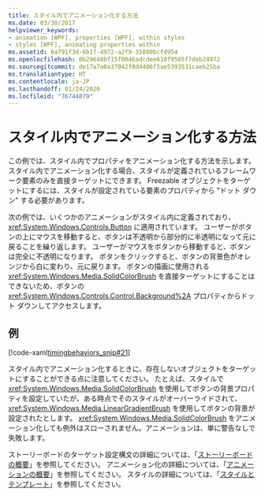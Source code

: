 ```yaml
---
title: スタイル内でアニメーション化する方法
ms.date: 03/30/2017
helpviewer_keywords:
- animation [WPF], properties [WPF], within styles
- styles [WPF], animating properties within
ms.assetid: 6a791f3d-6b1f-4972-a2f9-35880bcfd954
ms.openlocfilehash: 0b29648bf15f0046adcdee610f9565f7deb24972
ms.sourcegitcommit: de17a7a0a37042f0d4406f5ae5393531caeb25ba
ms.translationtype: HT
ms.contentlocale: ja-JP
ms.lasthandoff: 01/24/2020
ms.locfileid: "76744879"
---
```

# <a name="how-to-animate-in-a-style"></a>スタイル内でアニメーション化する方法

この例では、スタイル内でプロパティをアニメーション化する方法を示します。 スタイル内でアニメーション化する場合、スタイルが定義されているフレームワーク要素のみを直接ターゲットにできます。 Freezable オブジェクトをターゲットにするには、スタイルが設定されている要素のプロパティから "ドット ダウン" する必要があります。

次の例では、いくつかのアニメーションがスタイル内に定義されており、<xref:System.Windows.Controls.Button> に適用されています。 ユーザーがボタンの上にマウスを移動すると、ボタンは不透明から部分的に半透明になって元に戻ることを繰り返します。 ユーザーがマウスをボタンから移動すると、ボタンは完全に不透明になります。 ボタンをクリックすると、ボタンの背景色がオレンジから白に変わり、元に戻ります。 ボタンの描画に使用される <xref:System.Windows.Media.SolidColorBrush> を直接ターゲットにすることはできないため、ボタンの <xref:System.Windows.Controls.Control.Background%2A> プロパティからドット ダウンしてアクセスします。

## <a name="example"></a>例

[!code-xaml[timingbehaviors_snip#21](~/samples/snippets/csharp/VS_Snippets_Wpf/timingbehaviors_snip/CSharp/StyleStoryboardsExample.xaml#21)]

スタイル内でアニメーション化するときに、存在しないオブジェクトをターゲットにすることができる点に注意してください。 たとえば、スタイルで <xref:System.Windows.Media.SolidColorBrush> を使用してボタンの背景プロパティを設定していたが、ある時点でそのスタイルがオーバーライドされて、<xref:System.Windows.Media.LinearGradientBrush> を使用してボタンの背景が設定されたとします。  <xref:System.Windows.Media.SolidColorBrush> をアニメーション化しても例外はスローされません。アニメーションは、単に警告なしで失敗します。

ストーリーボードのターゲット設定構文の詳細については、「[ストーリーボードの概要](storyboards-overview.md)」を参照してください。 アニメーション化の詳細については、「[アニメーションの概要](animation-overview.md)」を参照してください。 スタイルの詳細については、「[スタイルとテンプレート](../../../desktop-wpf/fundamentals/styles-templates-overview.md)」を参照してください。
